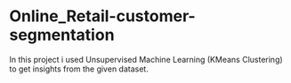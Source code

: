 # Online_Retail-customer-segmentation
In this project i used Unsupervised Machine Learning (KMeans Clustering) to get insights from the given dataset.
